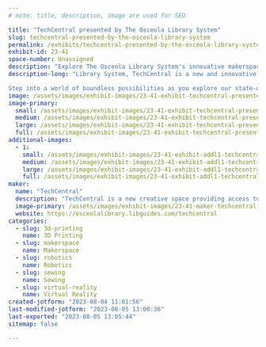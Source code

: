 ```yaml
---
# note: title, description, image are used for SEO

title: "TechCentral presented by The Osceola Library System"
slug: techcentral-presented-by-the-osceola-library-system
permalink: /exhibits/techcentral-presented-by-the-osceola-library-system/
exhibit-id: 23-41
space-number: Unassigned
description: "Explore The Osceola Library System's innovative makerspace. 3D Printing, Virtual Reality, and more! "
description-long: "Library System, TechCentral is a new and innovative space on the second floor of Hart Memorial Library in Downtown Kissimmee.

Step into a world of boundless possibilities as you explore our state-of-the-art labs for 3D Printing, Virtual Reality, Robotics, Audio Production, Sewing, and more! Whether you're a seasoned creator or a curious beginner, our technicians are on hand to support and guide you in your journey."
image: /assets/images/exhibit-images/23-41-exhibit-techcentral-presented-by-the-osceola-library-system-11-large.png
image-primary: 
  small: /assets/images/exhibit-images/23-41-exhibit-techcentral-presented-by-the-osceola-library-system-11-small.png
  medium: /assets/images/exhibit-images/23-41-exhibit-techcentral-presented-by-the-osceola-library-system-11-medium.png
  large: /assets/images/exhibit-images/23-41-exhibit-techcentral-presented-by-the-osceola-library-system-11-large.png
  full: /assets/images/exhibit-images/23-41-exhibit-techcentral-presented-by-the-osceola-library-system-11-full.png
additional-images: 
  - 1:
    small: /assets/images/exhibit-images/23-41-exhibit-addl1-techcentral-presented-by-the-osceola-library-system-exhibit-example-small.jpg
    medium: /assets/images/exhibit-images/23-41-exhibit-addl1-techcentral-presented-by-the-osceola-library-system-exhibit-example-medium.jpg
    large: /assets/images/exhibit-images/23-41-exhibit-addl1-techcentral-presented-by-the-osceola-library-system-exhibit-example-large.jpg
    full: /assets/images/exhibit-images/23-41-exhibit-addl1-techcentral-presented-by-the-osceola-library-system-exhibit-example-full.jpg
maker: 
  name: "TechCentral"
  description: "TechCentral is a new creative space providing access to tools and technologies that will help the community gain the necessary skills to make their dreams a reality. Part of the Osceola Library System, it is located on the second floor within Hart Memorial Library in Downtown Kissimmee."
  image-primary: /assets/images/exhibit-images/23-41-maker-techcentral-presented-by-the-osceola-library-system-untitled-design-medium.png
  website: https://osceolalibrary.libguides.com/techcentral
categories: 
  - slug: 3d-printing
    name: 3D Printing
  - slug: makerspace
    name: Makerspace
  - slug: robotics
    name: Robotics
  - slug: sewing
    name: Sewing
  - slug: virtual-reality
    name: Virtual Reality
created-jotform: "2023-08-04 11:01:56"
last-modified-jotform: "2023-08-05 13:00:36"
last-exported: "2023-08-05 13:05:44"
sitemap: false

---
```

